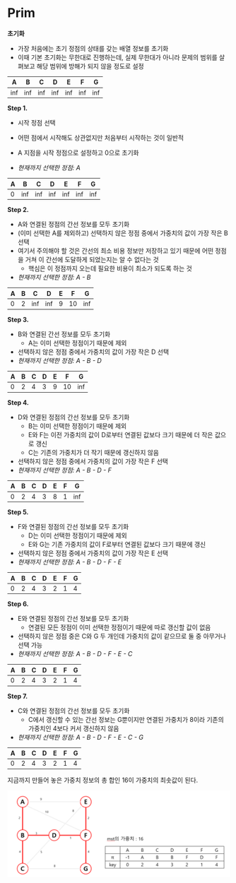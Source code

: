 # Prim

**초기화**

- 가장 처음에는 초기 정점의 상태를 갖는 배열 정보를 초기화 
- 이때 기본 초기화는 무한대로 진행하는데, 실제 무한대가 아니라 문제의 범위를 살펴보고 해당 범위에 방해가 되지 않을 정도로 설정

| A    | B    | C    | D    | E    | F    | G    |
| ---- | ---- | ---- | ---- | ---- | ---- | ---- |
| inf  | inf  | inf  | inf  | inf  | inf  | inf  |



**Step 1.**

- 시작 정점 선택

- 어떤 점에서 시작해도 상관없지만 처음부터 시작하는 것이 일반적
- A 지점을 시작 정점으로 설정하고 0으로 초기화
- *현재까지 선택한 정점: A*

| A    | B    | C    | D    | E    | F    | G    |
| ---- | ---- | ---- | ---- | ---- | ---- | ---- |
| 0  | inf  | inf  | inf  | inf  | inf  | inf  |



**Step 2.**

- A와 연결된 정점의 간선 정보를 모두 초기화
- (이미 선택한 A를 제외하고) 선택하지 않은 정점 중에서 가중치의 값이 가장 작은 B 선택
- 여기서 주의해야 할 것은 간선의 최소 비용 정보만 저장하고 있기 때문에 어떤 정점을 거쳐 이 간선에 도달하게 되었는지는 알 수 없다는 것
   - 핵심은 이 정점까지 오는데 필요한 비용이 최소가 되도록 하는 것
- *현재까지 선택한 정점: A - B*

| A    | B    | C    | D    | E    | F    | G    |
| ---- | ---- | ---- | ---- | ---- | ---- | ---- |
| 0  | 2  | inf  | inf  | 9  | 10  | inf  |



**Step 3.**

- B와 연결된 간선 정보를 모두 초기화
   - A는 이미 선택한 정점이기 때문에 제외
- 선택하지 않은 정점 중에서 가중치의 값이 가장 작은 D 선택
- *현재까지 선택한 정점: A - B - D*

| A    | B    | C    | D    | E    | F    | G    |
| ---- | ---- | ---- | ---- | ---- | ---- | ---- |
| 0  | 2  | 4 | 3    | 9  | 10  | inf  |



**Step 4.**

- D와 연결된 정점의 간선 정보를 모두 초기화
  - B는 이미 선택한 정점이기 때문에 제외
  - E와 F는 이전 가중치의 값이 D로부터 연결된 값보다 크기 때문에 더 작은 값으로 갱신
  - C는 기존의 가중치가 더 작기 때문에 갱신하지 않음
- 선택하지 않은 정점 중에서 가중치의 값이 가장 작은 F 선택
- *현재까지 선택한 정점: A - B - D - F*

| A    | B    | C    | D    | E    | F    | G    |
| ---- | ---- | ---- | ---- | ---- | ---- | ---- |
| 0  | 2  | 4 | 3    | 8  | 1  | inf  |



**Step 5.**

- F와 연결된 정점의 간선 정보를 모두 초기화
  - D는 이미 선택한 정점이기 때문에 제외
  - E와 G는 기존 가중치의 값이 F로부터 연결된 값보다 크기 때문에 갱신
- 선택하지 않은 정점 중에서 가중치의 값이 가장 작은 E 선택
- *현재까지 선택한 정점: A - B - D - F - E*

| A    | B    | C    | D    | E    | F    | G    |
| ---- | ---- | ---- | ---- | ---- | ---- | ---- |
| 0  | 2  | 4 | 3    | 2  | 1  | 4  |



**Step 6.**

- E와 연결된 정점의 간선 정보를 모두 초기화
  - 연결된 모든 정점이 이미 선택한 정점이기 때문에 따로 갱신할 값이 없음
- 선택하지 않은 정점 중은 C와 G 두 개인데 가중치의 값이 같으므로 둘 중 아무거나 선택 가능
- *현재까지 선택한 정점: A - B - D - F - E - C*

| A    | B    | C    | D    | E    | F    | G    |
| ---- | ---- | ---- | ---- | ---- | ---- | ---- |
| 0  | 2  | 4 | 3    | 2  | 1  | 4  |





**Step 7.**

- C와 연결된 정점의 간선 정보를 모두 초기화
  - C에서 갱신할 수 있는 간선 정보는 G뿐이지만 연결된 가중치가 8이라 기존의 가중치인 4보다 커서 갱신하지 않음
- *현재까지 선택한 정점: A - B - D - F - E - C - G*

| A    | B    | C    | D    | E    | F    | G    |
| ---- | ---- | ---- | ---- | ---- | ---- | ---- |
| 0  | 2  | 4 | 3    | 2  | 1  | 4  |


지금까지 만들어 놓은 가중치 정보의 총 합인 16이 가중치의 최솟값이 된다.

![image-20210411170540074](해설.assets/image-20210411170540074.png)

